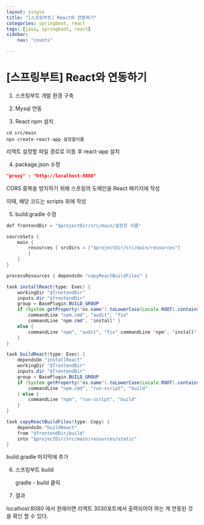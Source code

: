 ```yaml
---
layout: single
title: "[스프링부트] React와 연동하기"
categories: springboot, react
tags: [java, springboot, react]
sidebar:
    nav: "counts"

---
```




# [스프링부트] React와 연동하기

1. 스프링부트 개발 환경 구축

2. Mysql 연동

3. React npm 설치

```npmignore
cd src/main
npx create-react-app 설정할이름
```

리액트 설정할 파일 경로로 이동 후 react-app 설치 



4. package.json 수정 

```json
"proxy" : "http://localhost:8080"
```

CORS 중복을 방지하기 위해 스프링의 도메인을 React 패키지에 작성 

이때, 해당 코드는 scripts 위에 작성 



5. build.gradle 수정

```java
def frontendDir = "$projectDir/src/main/설정한 이름"

sourceSets {
    main {
        resources { srcDirs = ["$projectDir/src/main/resources"]
        }
    }
}

processResources { dependsOn "copyReactBuildFiles" }

task installReact(type: Exec) {
    workingDir "$frontendDir"
    inputs.dir "$frontendDir"
    group = BasePlugin.BUILD_GROUP
    if (System.getProperty('os.name').toLowerCase(Locale.ROOT).contains('windows')) {
        commandLine "npm.cmd", "audit", "fix"
        commandLine 'npm.cmd', 'install' }
    else {
        commandLine "npm", "audit", "fix" commandLine 'npm', 'install'
    }
}

task buildReact(type: Exec) {
    dependsOn "installReact"
    workingDir "$frontendDir"
    inputs.dir "$frontendDir"
    group = BasePlugin.BUILD_GROUP
    if (System.getProperty('os.name').toLowerCase(Locale.ROOT).contains('windows')) {
        commandLine "npm.cmd", "run-script", "build"
    } else {
        commandLine "npm", "run-script", "build"
    }
}

task copyReactBuildFiles(type: Copy) {
    dependsOn "buildReact"
    from "$frontendDir/build"
    into "$projectDir/src/main/resources/static"
}
```

build.gradle 마지막에 추가 



6. 스프링부트 build
   
   gradle - build 클릭 
   
    

7. 결과 

localhost:8080 에서 원래라면 리액트 3030포트에서 출력되어야 하는 게 연동된 것을 확인 할 수 있다. 